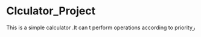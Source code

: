 # Clculator_Project
This is a simple calculator .It can t perform operations according to priorityز
